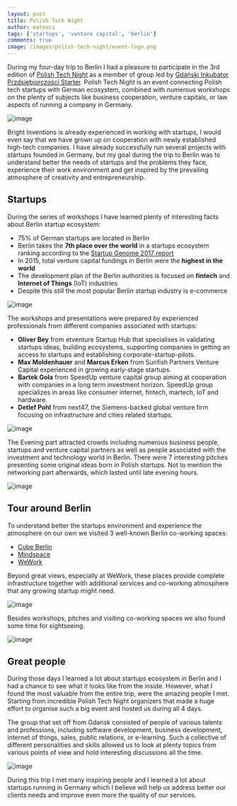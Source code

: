```yaml
---
layout: post
title: Polish Tech Night
author: mateusz
tags: ['startups', 'venture capital', 'berlin']
comments: true
image: /images/polish-tech-night/event-logo.png
---
```


During my four-day trip to Berlin I had a pleasure to participate in the 3rd edition of [Polish Tech Night](https://polishtechnight.com) as a member of  group led by [Gdański Inkubator Przdsiębiorczości Starter](http://www.inkubatorstarter.pl). Polish Tech Night is an event connecting Polish tech startups with German ecosystem, combined with numerous workshops on the plenty of subjects like business cooperation, venture capitals, or law aspects of running a company in Germany.

![image](/images/polish-tech-night/event-logo.png)

Bright Inventions is already experienced in working with startups, I would  even say that we have grown up on cooperation with newly established high-tech companies. I have already successfully run several projects with startups founded in Germany, but my goal during the trip to Berlin was to understand better the needs of startups and the problems they face, experience their work environment and get inspired by the prevailing atmosphere of creativity and entrepreneurship.

## Startups

During the series of workshops I have learned plenty of interesting facts about Berlin startup ecosystem:

- 75% of German startups are located in Berlin
- Berlin takes the **7th place over the world** in a startups ecosystem ranking according to the [Startup Genome 2017 report](https://www.techinasia.com/startup-genome-startup-ecosystem-ranking-report-2017)
- In 2015, total venture capital fundings in Berlin were the **highest in the world**
- The development plan of the Berlin authorities is focused on **fintech** and **Internet of Things** (IoT) industries
- Despite this still the most popular Berlin startup industry is e-commerce

![image](/images/polish-tech-night/berlin-workshops1.jpg)

The workshops and presentations were prepared by experienced professionals from different companies associated with startups:

- **Oliver Bey** from etventure Startup Hub that specialises in validating startups ideas, building ecosystems, supporting companies in getting an access to startups and establishing corporate-startup-pilots.
- **Max Moldenhauer** and **Marcus Erken** from Sunfish Partners Venture Capital experienced in growing early-stage startups.
- **Bartek Gola** from SpeedUp venture capital group aiming at cooperation with companies in a long term investment horizon. SpeedUp group specializes in areas like consumer internet, fintech, martech, IoT and hardware.
- **Detlef Pohl** from next47, the Siemens-backed global venture firm focusing on infrastructure and cities related startups.

![image](/images/polish-tech-night/berlin-workshops2.jpg)

The Evening part attracted crowds including numerous business people, startups and venture capital partners as well as people associated with the investment and technology world in Berlin. There were 7 interesting pitches presenting some original ideas born in Polish startups. Not to mention the networking part afterwards, which lasted until late evening hours.

![image](/images/polish-tech-night/berlin-evening-event.jpg)

## Tour around Berlin

To understand better the startups environment and experience the atmosphere on our own we visited 3 well-known Berlin co-working spaces:

- [Cube Berlin](http://cube-global.com)
- [Mindspace](https://www.mindspace.me/berlin)
- [WeWork](https://www.wework.com/l/berlin)

Beyond great views, especially at WeWork, these places provide complete infrastructure together with additional services and co-working atmosphere that any growing startup might need.

![image](/images/polish-tech-night/berlin-coworks.jpg)

Besides workshops, pitches and visiting co-working spaces we also found some time for sightseeing.

![image](/images/polish-tech-night/berlin-sightseeing.jpg)

## Great people

During those days I learned a lot about startups ecosystem in Berlin and I had a chance to see what it looks like from the inside. However, what I found the most valuable from the entire trip, were the amazing people I met. Starting from incredible Polish Tech Night organizers that made a huge effort to organise such a big event and hosted us during all 4 days.

The group that set off from Gdańsk consisted of people of various talents and professions, including software development, business development, internet of things, sales, public relations, or e-learning. Such a collective of different personalities and skills allowed us to look at plenty topics from various points of view and hold interesting discussions all the time.

![image](/images/polish-tech-night/berlin-networking.jpg)

During this trip I met many inspiring people and I learned a lot about startups running in Germany which I believe will help us address better our clients needs and improve even more the quality of our services.
